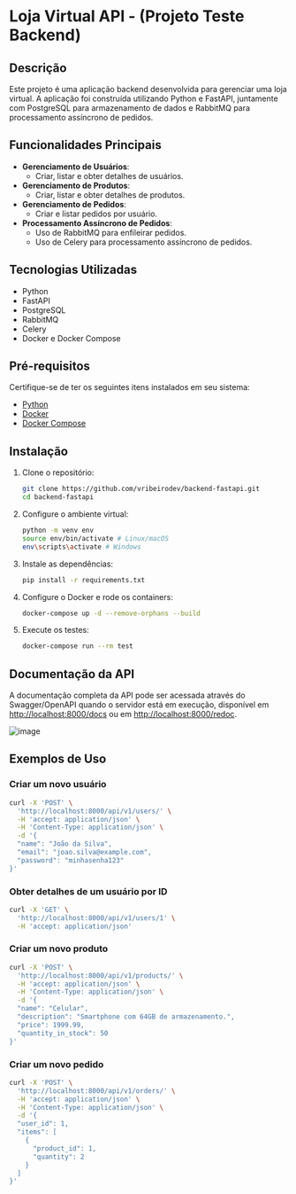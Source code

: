 # Loja Virtual API - (Projeto Teste Backend)

## Descrição
Este projeto é uma aplicação backend desenvolvida para gerenciar uma loja virtual. A aplicação foi construída utilizando Python e FastAPI, juntamente com PostgreSQL para armazenamento de dados e RabbitMQ para processamento assíncrono de pedidos.

## Funcionalidades Principais
- **Gerenciamento de Usuários**: 
  - Criar, listar e obter detalhes de usuários.
- **Gerenciamento de Produtos**: 
  - Criar, listar e obter detalhes de produtos.
- **Gerenciamento de Pedidos**: 
  - Criar e listar pedidos por usuário.
- **Processamento Assíncrono de Pedidos**: 
  - Uso de RabbitMQ para enfileirar pedidos.
  - Uso de Celery para processamento assíncrono de pedidos.
    
## Tecnologias Utilizadas
- Python
- FastAPI
- PostgreSQL
- RabbitMQ
- Celery
- Docker e Docker Compose

## Pré-requisitos
Certifique-se de ter os seguintes itens instalados em seu sistema:
- [Python](https://www.python.org/downloads/)
- [Docker](https://www.docker.com/get-started)
- [Docker Compose](https://docs.docker.com/compose/install/)

## Instalação
1. Clone o repositório:
   ```bash
   git clone https://github.com/vribeirodev/backend-fastapi.git
   cd backend-fastapi

2. Configure o ambiente virtual:
   ```bash
   python -m venv env
   source env/bin/activate # Linux/macOS
   env\scripts\activate # Windows

3. Instale as dependências:
   ```bash
   pip install -r requirements.txt

4. Configure o Docker e rode os containers:
   ```bash
   docker-compose up -d --remove-orphans --build

5. Execute os testes:
   ```bash
   docker-compose run --rm test

## Documentação da API
A documentação completa da API pode ser acessada através do Swagger/OpenAPI quando o servidor está em execução, disponível em [http://localhost:8000/docs](http://localhost:8000/docs) ou em [http://localhost:8000/redoc](http://localhost:8000/redoc).

![image](https://github.com/vribeirodev/backend-fastapi/assets/98496942/9346ea71-82fb-4385-a8fd-3d14e12b5de2)

## Exemplos de Uso

### Criar um novo usuário
```bash
curl -X 'POST' \
  'http://localhost:8000/api/v1/users/' \
  -H 'accept: application/json' \
  -H 'Content-Type: application/json' \
  -d '{
  "name": "João da Silva",
  "email": "joao.silva@example.com",
  "password": "minhasenha123"
}'
```

### Obter detalhes de um usuário por ID
```bash
curl -X 'GET' \
  'http://localhost:8000/api/v1/users/1' \
  -H 'accept: application/json'
```

### Criar um novo produto
```bash
curl -X 'POST' \
  'http://localhost:8000/api/v1/products/' \
  -H 'accept: application/json' \
  -H 'Content-Type: application/json' \
  -d '{
  "name": "Celular",
  "description": "Smartphone com 64GB de armazenamento.",
  "price": 1999.99,
  "quantity_in_stock": 50
}'
```

### Criar um novo pedido
```bash
curl -X 'POST' \
  'http://localhost:8000/api/v1/orders/' \
  -H 'accept: application/json' \
  -H 'Content-Type: application/json' \
  -d '{
  "user_id": 1,
  "items": [
    {
      "product_id": 1,
      "quantity": 2
    }
  ]
}'
```
